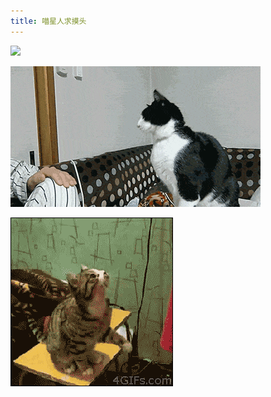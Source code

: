 ```yaml
---
title: 喵星人求摸头
---
```


<p class="text-center">
    <img src="/images/dada/2014/cat_momo_7.gif"/>
</p>
<p class="text-center">
    <img src="/images/dada/2014/cat_momo_8.gif"/>
</p>
<p class="text-center">
    <img src="/images/dada/2014/cat_momo_9.gif"/>
</p>



